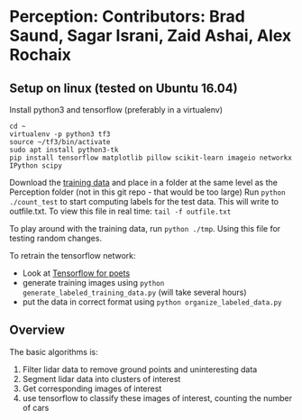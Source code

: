 # Perception: Contributors: Brad Saund, Sagar Israni, Zaid Ashai, Alex Rochaix

## Setup on linux (tested on Ubuntu 16.04)
Install python3 and tensorflow (preferably in a virtualenv)

    cd ~
    virtualenv -p python3 tf3
    source ~/tf3/bin/activate
    sudo apt install python3-tk
    pip install tensorflow matplotlib pillow scikit-learn imageio networkx IPython scipy


Download the [training data](http://umich.edu/~fcav/rob599_dataset_deploy.zip) and place in a folder at the same level as the Perception folder (not in this git repo - that would be too large)
Run `python ./count_test` to start computing labels for the test data. This will write to outfile.txt.
To view this file in real time: `tail -f outfile.txt`

To play around with the training data, run `python ./tmp`. Using this file for testing random changes.

To retrain the tensorflow network:
- Look at [Tensorflow for poets](https://codelabs.developers.google.com/codelabs/tensorflow-for-poets/)
- generate training images using `python generate_labeled_training_data.py` (will take several hours)
- put the data in correct format using `python organize_labeled_data.py`



## Overview
The basic algorithms is:
1. Filter lidar data to remove ground points and uninteresting data
2. Segment lidar data into clusters of interest
3. Get corresponding images of interest
4. use tensorflow to classify these images of interest, counting the number of cars
    
    
